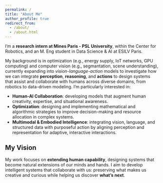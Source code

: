 ```yaml
---
permalink: /
title: "About Me"
author_profile: true
redirect_from: 
  - /about/
  - /about.html
---
```


I’m a **research intern at Mines Paris - PSL University**, within the Center for Robotics, and an M. Eng student in Data Science & AI at ESILV Paris.

My background is in optimization (e.g., energy supply, IoT networks, GPU computing) and computer vision (e.g., segmantation, scene understanding), currently expanding into *vision-language-action* models to investigate how we can integrate **perception**, **reasoning**, and **actions** to design systems that assist and collaborate with humans across diverse domains, from robotics to data-driven modeling.
I’m particularly interested in:

- **Human-AI Collaboration**: developing models that augment human creativity, expertise, and situational awareness.
- **Optimization**: designing and implementing mathematical and algorithmic strategies to improve decision-making and resource allocation in complex systems.
- **Multimodal & Embodied Intelligence**: integrating vision, language, and structured data with purposeful action by aligning perception and representation for adaptive, interactive interactions.


My Vision
------
My work focuses on **extending human capability**, designing systems that become natural extensions of our minds and hands.
I aim to develop intelligent systems that collaborate with us: preserving what makes us creative and curious while helping us discover **what’s next**.
